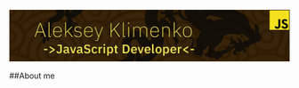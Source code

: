 [![Header](https://github.com/aleksskeyDEV/aleksskeyDEV/blob/main/assets/img/head.png)](https://spb.hh.ru/applicant/resumes/view?resume=925ac913ff099b70550039ed1f454654483741)

##About me
